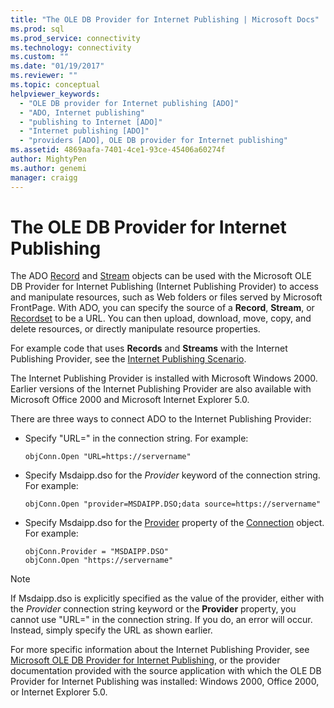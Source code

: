 ```yaml
---
title: "The OLE DB Provider for Internet Publishing | Microsoft Docs"
ms.prod: sql
ms.prod_service: connectivity
ms.technology: connectivity
ms.custom: ""
ms.date: "01/19/2017"
ms.reviewer: ""
ms.topic: conceptual
helpviewer_keywords: 
  - "OLE DB provider for Internet publishing [ADO]"
  - "ADO, Internet publishing"
  - "publishing to Internet [ADO]"
  - "Internet publishing [ADO]"
  - "providers [ADO], OLE DB provider for Internet publishing"
ms.assetid: 4869aafa-7401-4ce1-93ce-45406a60274f
author: MightyPen
ms.author: genemi
manager: craigg
---
```

# The OLE DB Provider for Internet Publishing
The ADO [Record](../../../ado/reference/ado-api/record-object-ado.md) and [Stream](../../../ado/reference/ado-api/stream-object-ado.md) objects can be used with the Microsoft OLE DB Provider for Internet Publishing (Internet Publishing Provider) to access and manipulate resources, such as Web folders or files served by Microsoft FrontPage. With ADO, you can specify the source of a **Record**, **Stream**, or [Recordset](../../../ado/reference/ado-api/recordset-object-ado.md) to be a URL. You can then upload, download, move, copy, and delete resources, or directly manipulate resource properties.  
  
 For example code that uses **Records** and **Streams** with the Internet Publishing Provider, see the [Internet Publishing Scenario](../../../ado/guide/data/internet-publishing-scenario.md).  
  
 The Internet Publishing Provider is installed with Microsoft Windows 2000. Earlier versions of the Internet Publishing Provider are also available with Microsoft Office 2000 and Microsoft Internet Explorer 5.0.  
  
 There are three ways to connect ADO to the Internet Publishing Provider:  
  
-   Specify "URL=" in the connection string. For example:  
  
    ```  
    objConn.Open "URL=https://servername"  
    ```  
  
-   Specify Msdaipp.dso for the *Provider* keyword of the connection string. For example:  
  
    ```  
    objConn.Open "provider=MSDAIPP.DSO;data source=https://servername"  
    ```  
  
-   Specify Msdaipp.dso for the [Provider](../../../ado/reference/ado-api/provider-property-ado.md) property of the [Connection](../../../ado/reference/ado-api/connection-object-ado.md) object. For example:  
  
    ```  
    objConn.Provider = "MSDAIPP.DSO"  
    objConn.Open "https://servername"  
    ```  
  
> [!NOTE]
>  If Msdaipp.dso is explicitly specified as the value of the provider, either with the *Provider* connection string keyword or the **Provider** property, you cannot use "URL=" in the connection string. If you do, an error will occur. Instead, simply specify the URL as shown earlier.  
  
 For more specific information about the Internet Publishing Provider, see [Microsoft OLE DB Provider for Internet Publishing](../../../ado/guide/appendixes/microsoft-ole-db-provider-for-internet-publishing.md), or the provider documentation provided with the source application with which the OLE DB Provider for Internet Publishing was installed: Windows 2000, Office 2000, or Internet Explorer 5.0.

